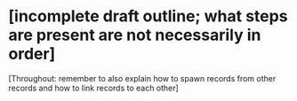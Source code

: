 # [incomplete draft outline; what steps are present are not necessarily in order]

[Throughout: remember to also explain how to spawn records from other records and how to link records to each other]
